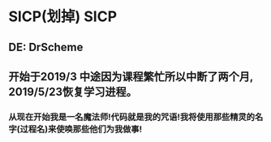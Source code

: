 # SlCP(划掉) SICP
## DE: DrScheme
## 开始于2019/3 中途因为课程繁忙所以中断了两个月, 2019/5/23恢复学习进程。
### 从现在开始我是一名魔法师!代码就是我的咒语!我将使用那些精灵的名字(过程名)来使唤那些他们为我做事!
